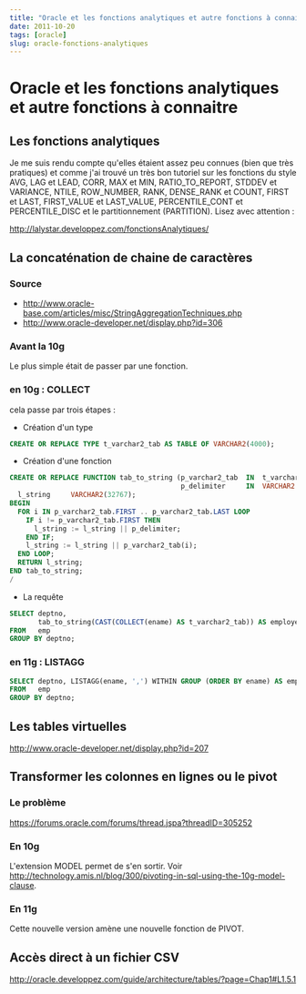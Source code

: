 ```yaml
---
title: "Oracle et les fonctions analytiques et autre fonctions à connaitre"
date: 2011-10-20
tags: [oracle]
slug: oracle-fonctions-analytiques
---
```

# Oracle et les fonctions analytiques et autre fonctions à connaitre

## Les fonctions analytiques
Je me suis rendu compte qu'elles étaient assez peu connues (bien que très pratiques) et comme j'ai trouvé un très bon tutoriel sur les fonctions du style AVG, LAG et LEAD, CORR, MAX et MIN, RATIO_TO_REPORT, STDDEV et VARIANCE, NTILE, ROW_NUMBER, RANK, DENSE_RANK et COUNT, FIRST et LAST, FIRST_VALUE et LAST_VALUE, PERCENTILE_CONT et PERCENTILE_DISC et le partitionnement (PARTITION). Lisez avec attention :

http://lalystar.developpez.com/fonctionsAnalytiques/

## La concaténation de chaine de caractères

### Source

* http://www.oracle-base.com/articles/misc/StringAggregationTechniques.php
* http://www.oracle-developer.net/display.php?id=306

###  Avant la 10g 

Le plus simple était de passer par une fonction.

###  en 10g : COLLECT 

cela passe par trois étapes :

* Création d'un type

```sql
CREATE OR REPLACE TYPE t_varchar2_tab AS TABLE OF VARCHAR2(4000);
```

* Création d'une fonction

```sql
CREATE OR REPLACE FUNCTION tab_to_string (p_varchar2_tab  IN  t_varchar2_tab,
                                          p_delimiter     IN  VARCHAR2 DEFAULT ',') RETURN VARCHAR2 IS
  l_string     VARCHAR2(32767);
BEGIN
  FOR i IN p_varchar2_tab.FIRST .. p_varchar2_tab.LAST LOOP
    IF i != p_varchar2_tab.FIRST THEN
      l_string := l_string || p_delimiter;
    END IF;
    l_string := l_string || p_varchar2_tab(i);
  END LOOP;
  RETURN l_string;
END tab_to_string;
/
```

* La requête

```sql
SELECT deptno,
       tab_to_string(CAST(COLLECT(ename) AS t_varchar2_tab)) AS employees
FROM   emp
GROUP BY deptno;
```

###  en 11g : LISTAGG 

```sql
SELECT deptno, LISTAGG(ename, ',') WITHIN GROUP (ORDER BY ename) AS employees
FROM   emp
GROUP BY deptno;
```

## Les tables virtuelles

http://www.oracle-developer.net/display.php?id=207

## Transformer les colonnes en lignes ou le pivot

### Le problème
https://forums.oracle.com/forums/thread.jspa?threadID=305252

### En 10g

L'extension MODEL permet de s'en sortir. Voir http://technology.amis.nl/blog/300/pivoting-in-sql-using-the-10g-model-clause.

### En 11g

Cette nouvelle version amène une nouvelle fonction de PIVOT.

## Accès direct à un fichier CSV

http://oracle.developpez.com/guide/architecture/tables/?page=Chap1#L1.5.1
